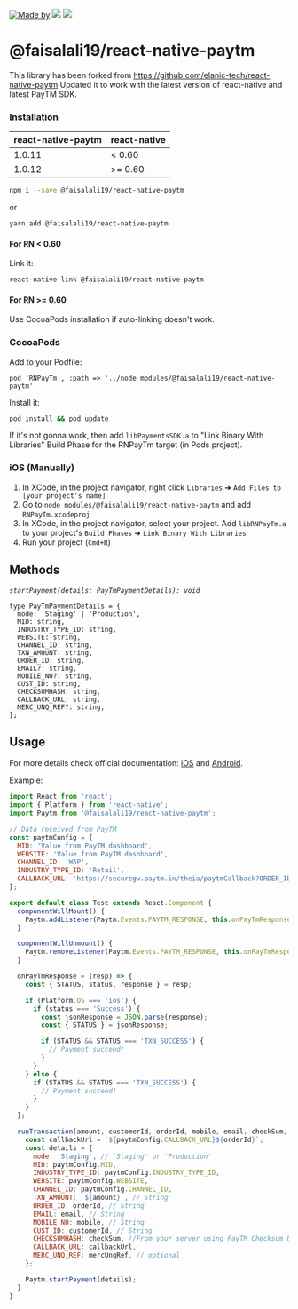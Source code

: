 [![Made by](https://img.shields.io/badge/Made_by-opsway-blue.svg)](https://opsway.com)
[![](https://img.shields.io/npm/v/@faisalali19/react-native-paytm.svg)](https://www.npmjs.com/package/@faisalali19/react-native-paytm)
[![](https://img.shields.io/npm/dm/@faisalali19/react-native-paytm.svg)](https://www.npmjs.com/package/@faisalali19/react-native-paytm)

# @faisalali19/react-native-paytm

This library has been forked from https://github.com/elanic-tech/react-native-paytm
Updated it to work with the latest version of react-native and latest PayTM SDK.

### Installation

| react-native-paytm | react-native |
| :----------------- | :----------- |
| 1.0.11             | < 0.60       |
| 1.0.12             | >= 0.60      |

```bash
npm i --save @faisalali19/react-native-paytm
```

or

```bash
yarn add @faisalali19/react-native-paytm
```

#### For RN < 0.60

Link it:

```bash
react-native link @faisalali19/react-native-paytm
```

#### For RN >= 0.60

Use CocoaPods installation if auto-linking doesn't work.

### CocoaPods

Add to your Podfile:

```
pod 'RNPayTm', :path => '../node_modules/@faisalali19/react-native-paytm'
```

Install it:

```bash
pod install && pod update
```

If it's not gonna work, then add `libPaymentsSDK.a` to "Link Binary With Libraries" Build Phase for the RNPayTm target (in Pods project).

### iOS (Manually)

1. In XCode, in the project navigator, right click `Libraries` ➜ `Add Files to [your project's name]`
2. Go to `node_modules/@faisalali19/react-native-paytm` and add `RNPayTm.xcodeproj`
3. In XCode, in the project navigator, select your project. Add `libRNPayTm.a` to your project's `Build Phases` ➜ `Link Binary With Libraries`
4. Run your project (`Cmd+R`)

## Methods

_`startPayment(details: PayTmPaymentDetails): void`_

```flow js
type PayTmPaymentDetails = {
  mode: 'Staging' | 'Production',
  MID: string,
  INDUSTRY_TYPE_ID: string,
  WEBSITE: string,
  CHANNEL_ID: string,
  TXN_AMOUNT: string,
  ORDER_ID: string,
  EMAIL?: string,
  MOBILE_NO?: string,
  CUST_ID: string,
  CHECKSUMHASH: string,
  CALLBACK_URL: string,
  MERC_UNQ_REF?: string,
};
```

## Usage

For more details check official documentation: [iOS](https://developer.paytm.com/docs/v1/ios-sdk/) and [Android](https://developer.paytm.com/docs/v1/android-sdk).

Example:

```javascript
import React from 'react';
import { Platform } from 'react-native';
import Paytm from '@faisalali19/react-native-paytm';

// Data received from PayTM
const paytmConfig = {
  MID: 'Value from PayTM dashboard',
  WEBSITE: 'Value from PayTM dashboard',
  CHANNEL_ID: 'WAP',
  INDUSTRY_TYPE_ID: 'Retail',
  CALLBACK_URL: 'https://securegw.paytm.in/theia/paytmCallback?ORDER_ID=',
};

export default class Test extends React.Component {
  componentWillMount() {
    Paytm.addListener(Paytm.Events.PAYTM_RESPONSE, this.onPayTmResponse);
  }

  componentWillUnmount() {
    Paytm.removeListener(Paytm.Events.PAYTM_RESPONSE, this.onPayTmResponse);
  }

  onPayTmResponse = (resp) => {
    const { STATUS, status, response } = resp;

    if (Platform.OS === 'ios') {
      if (status === 'Success') {
        const jsonResponse = JSON.parse(response);
        const { STATUS } = jsonResponse;

        if (STATUS && STATUS === 'TXN_SUCCESS') {
          // Payment succeed!
        }
      }
    } else {
      if (STATUS && STATUS === 'TXN_SUCCESS') {
        // Payment succeed!
      }
    }
  };

  runTransaction(amount, customerId, orderId, mobile, email, checkSum, mercUnqRef) {
    const callbackUrl = `${paytmConfig.CALLBACK_URL}${orderId}`;
    const details = {
      mode: 'Staging', // 'Staging' or 'Production'
      MID: paytmConfig.MID,
      INDUSTRY_TYPE_ID: paytmConfig.INDUSTRY_TYPE_ID,
      WEBSITE: paytmConfig.WEBSITE,
      CHANNEL_ID: paytmConfig.CHANNEL_ID,
      TXN_AMOUNT: `${amount}`, // String
      ORDER_ID: orderId, // String
      EMAIL: email, // String
      MOBILE_NO: mobile, // String
      CUST_ID: customerId, // String
      CHECKSUMHASH: checkSum, //From your server using PayTM Checksum Utility
      CALLBACK_URL: callbackUrl,
      MERC_UNQ_REF: mercUnqRef, // optional
    };

    Paytm.startPayment(details);
  }
}
```

